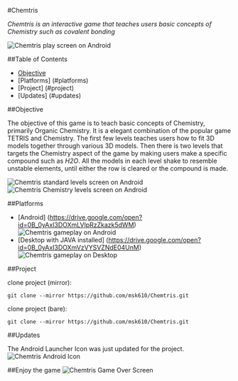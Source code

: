 #Chemtris

*Chemtris is an interactive game that teaches users basic concepts of Chemistry such as covalent bonding*

![Chemtris play screen on Android](http://imgur.com/Iz9lqa8.png)

##Table of Contents
* [Objective](#objective)
* [Platforms] (#platforms)
* [Project] (#project)
* [Updates] (#updates)

##Objective

The objective of this game is to teach basic concepts of Chemistry, primarily Organic Chemistry. It is a elegant combination of the popular game TETRIS and Chemistry. The first few levels teaches users how to fit 3D models together through various 3D models. Then there is two levels that targets the Chemistry aspect of the game by making users make a specific compound such as *H2O*. All the models in each level shake to resemble unstable elements, until either the row is cleared or the compound is made.

![Chemtris standard levels screen on Android](http://imgur.com/mjWMNV1.png) ![Chemtris Chemistry levels screen on Android](http://imgur.com/AUW6xW0.png)

##Platforms

* [Android] (https://drive.google.com/open?id=0B_0yAxI3DOXmLVlpRzZkazk5dWM)
![Chemtris gameplay on Android](http://imgur.com/wCyRPm5.png "Gameplay on Android")
* [Desktop with JAVA installed] (https://drive.google.com/open?id=0B_0yAxI3DOXmVzVYSVZNdE04UnM)
![Chemtris gameplay on Desktop](http://imgur.com/C4nBQCE.png "Gameplay on Desktop")


##Project

clone project (mirror):
```
git clone --mirror https://github.com/msk610/Chemtris.git
```
clone project (bare):
```
git clone --mirror https://github.com/msk610/Chemtris.git
```

##Updates

The Android Launcher Icon was just updated for the project. <br/>
![Chemtris Android Icon](https://github.com/msk610/Chemtris/blob/master/android/res/drawable-xxhdpi/ic_launcher.png "Chemtris Android Icon")


##Enjoy the game
![Chemtris Game Over Screen](http://imgur.com/L0SmOmF.png "Chemtris Game Over Screen")



